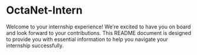 # OctaNet-Intern

Welcome to your internship experience! We're excited to have you on board and look forward to your contributions. This README document is designed to provide you with essential information to help you navigate your internship successfully.
